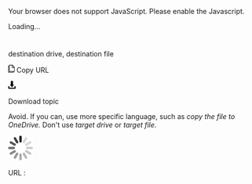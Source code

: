 Your browser does not support JavaScript. Please enable the Javascript.

Loading...

# 

destination drive, destination file

![Copy URL](media/destination-drive-destination-file/Copy.png)
Copy URL

![Download](media/destination-drive-destination-file/Download.png)

Download topic

Avoid. If you can, use more specific language, such as *copy the file to OneDrive.* Don't use *target drive* or *target file*. 

![In progress](media/destination-drive-destination-file/activity-large.gif)

URL :
